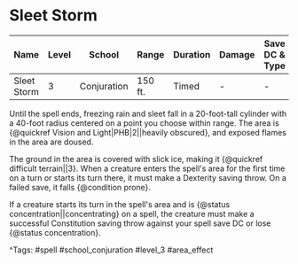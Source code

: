 # Sleet Storm

| Name | Level | School | Range | Duration | Damage | Save DC & Type |
|------|-------|--------|-------|----------|--------|----------------|
| Sleet Storm | 3 | Conjuration | 150 ft. | Timed | - | - |

Until the spell ends, freezing rain and sleet fall in a 20-foot-tall cylinder with a 40-foot radius centered on a point you choose within range. The area is {@quickref Vision and Light|PHB|2||heavily obscured}, and exposed flames in the area are doused.

The ground in the area is covered with slick ice, making it {@quickref difficult terrain||3}. When a creature enters the spell's area for the first time on a turn or starts its turn there, it must make a Dexterity saving throw. On a failed save, it falls {@condition prone}.

If a creature starts its turn in the spell's area and is {@status concentration||concentrating} on a spell, the creature must make a successful Constitution saving throw against your spell save DC or lose {@status concentration}.

^Tags: #spell #school_conjuration #level_3 #area_effect